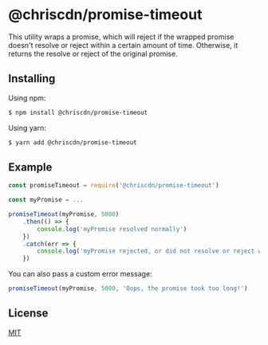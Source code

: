 # @chriscdn/promise-timeout

This utility wraps a promise, which will reject if the wrapped promise doesn't resolve or reject within a certain amount of time.  Otherwise, it returns the resolve or reject of the original promise.

## Installing

Using npm:

```bash
$ npm install @chriscdn/promise-timeout
```

Using yarn:

```bash
$ yarn add @chriscdn/promise-timeout
```

## Example

```js
const promiseTimeout = require('@chriscdn/promise-timeout')

const myPromise = ...

promiseTimeout(myPromise, 5000)
	.then(() => {
		console.log('myPromise resolved normally')
	})
	.catch(err => {
		console.log('myPromise rejected, or did not resolve or reject withing 5000ms)
	})
```

You can also pass a custom error message:

```js
promiseTimeout(myPromise, 5000, 'Oops, the promise took too long!')
```

## License

[MIT](LICENSE)